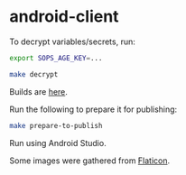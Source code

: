 # android-client

To decrypt variables/secrets, run:

```sh
export SOPS_AGE_KEY=...

make decrypt
```

Builds are [here](app/build/outputs/apk/debug/).

Run the following to prepare it for publishing:

```sh
make prepare-to-publish
```

Run using Android Studio.

Some images were gathered from [Flaticon](https://www.flaticon.com).
